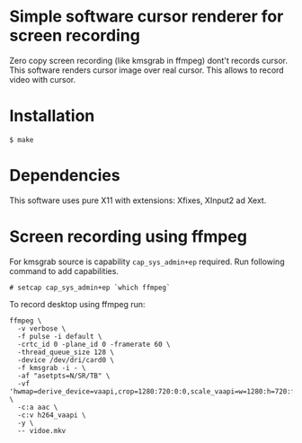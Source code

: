 # Simple software cursor renderer for screen recording

Zero copy screen recording (like kmsgrab in ffmpeg) dont't records cursor. This
software renders cursor image over real cursor. This allows to record video with
cursor.

# Installation

```
$ make
```

# Dependencies

This software uses pure X11 with extensions: Xfixes, XInput2 ad Xext.

# Screen recording using ffmpeg

For kmsgrab source is capability `cap_sys_admin+ep` required. Run following
command to add capabilities.

```
# setcap cap_sys_admin+ep `which ffmpeg`
```

To record desktop using ffmpeg run:

```
ffmpeg \
  -v verbose \
  -f pulse -i default \
  -crtc_id 0 -plane_id 0 -framerate 60 \
  -thread_queue_size 128 \
  -device /dev/dri/card0 \
  -f kmsgrab -i - \
  -af "asetpts=N/SR/TB" \
  -vf 'hwmap=derive_device=vaapi,crop=1280:720:0:0,scale_vaapi=w=1280:h=720:format=nv12' \
  -c:a aac \
  -c:v h264_vaapi \
  -y \
  -- vidoe.mkv
```
